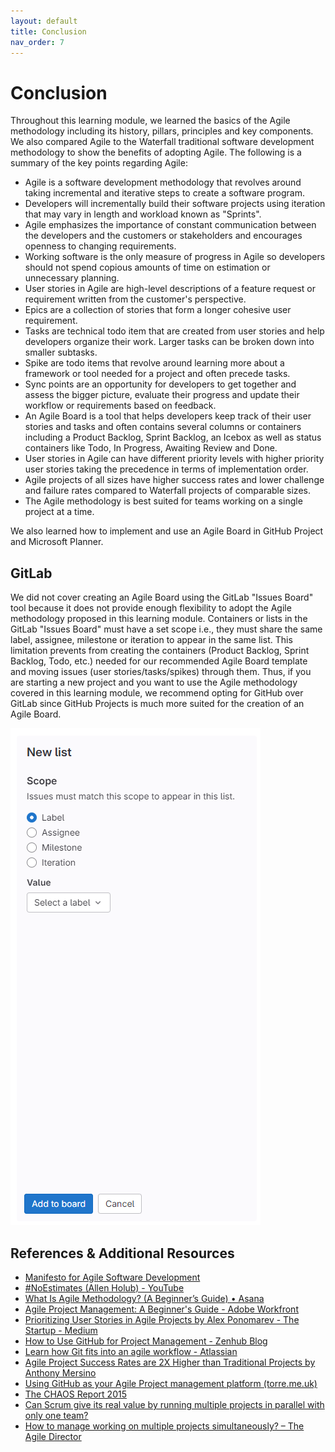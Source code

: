 ```yaml
---
layout: default
title: Conclusion
nav_order: 7
---
```


# Conclusion 

Throughout this learning module, we learned the basics of the Agile methodology including its history, pillars, principles and key components. We also compared Agile to the Waterfall traditional software development methodology to show the benefits of adopting Agile. The following is a summary of the key points regarding Agile:
- Agile is a software development methodology that revolves around taking incremental and iterative steps to create a software program.
- Developers will incrementally build their software projects using iteration that may vary in length and workload known as "Sprints".
- Agile emphasizes the importance of constant communication between the developers and the customers or stakeholders and encourages openness to changing requirements.
- Working software is the only measure of progress in Agile so developers should not spend copious amounts of time on estimation or unnecessary planning.
- User stories in Agile are high-level descriptions of a feature request or requirement written from the customer's perspective. 
- Epics are a collection of stories that form a longer cohesive user requirement.
- Tasks are technical todo item that are created from user stories and help developers organize their work. Larger tasks can be broken down into smaller subtasks.
- Spike are todo items that revolve around learning more about a framework or tool needed for a project and often precede tasks.
- Sync points are an opportunity for developers to get together and assess the bigger picture, evaluate their progress and update their workflow or requirements based on feedback.
- An Agile Board is a tool that helps developers keep track of their user stories and tasks and often contains several columns or containers including a Product Backlog, Sprint Backlog, an Icebox as well as status containers like Todo, In Progress, Awaiting Review and Done.
- User stories in Agile can have different priority levels with higher priority user stories taking the precedence in terms of implementation order.
- Agile projects of all sizes have higher success rates and lower challenge and failure rates compared to Waterfall projects of comparable sizes. 
- The Agile methodology is best suited for teams working on a single project at a time.

We also learned how to implement and use an Agile Board in GitHub Project and Microsoft Planner.

## GitLab

We did not cover creating an Agile Board using the GitLab "Issues Board"  tool because it does not provide enough flexibility to adopt the Agile methodology proposed in this learning module. Containers or lists in the GitLab "Issues Board" must have a set scope i.e., they must share the same label, assignee, milestone or iteration to appear in the same list. This limitation prevents from creating the containers (Product Backlog, Sprint Backlog, Todo, etc.) needed for our recommended Agile Board template and moving issues (user stories/tasks/spikes) through them. Thus, if you are starting a new project and you want to use the Agile methodology covered in this learning module, we recommend opting for GitHub over GitLab since GitHub Projects is much more suited for the creation of an Agile Board.

![gitlab-list](assets/img/gitlab-list.png)

## References & Additional Resources
- [Manifesto for Agile Software Development](https://agilemanifesto.org/)
- [#NoEstimates (Allen Holub) - YouTube](https://www.youtube.com/watch?v=QVBlnCTu9Ms)
- [What Is Agile Methodology? (A Beginner’s Guide) • Asana](https://asana.com/resources/agile-methodology)
- [Agile Project Management: A Beginner's Guide - Adobe Workfront](https://business.adobe.com/blog/basics/agile)
- [Prioritizing User Stories in Agile Projects by Alex Ponomarev - The Startup - Medium](https://medium.com/swlh/prioritizing-user-stories-in-agile-projects-d1dd8dd79165)
- [How to Use GitHub for Project Management - Zenhub Blog](https://blog.zenhub.com/how-to-use-github-agile-project-management/)
- [Learn how Git fits into an agile workflow - Atlassian](https://www.atlassian.com/agile/software-development/git)
- [Agile Project Success Rates are 2X Higher than Traditional Projects by Anthony Mersino](https://medium.com/leadership-and-agility/agile-project-success-rates-are-2x-higher-than-traditional-projects-376a05e590d4)
- [Using GitHub as your Agile Project management platform (torre.me.uk)](https://torre.me.uk/2019/03/28/using-github-as-project-management-platform/)
- [The CHAOS Report 2015](https://www.standishgroup.com/sample_research_files/CHAOSReport2015-Final.pdf)
- [Can Scrum give its real value by running multiple projects in parallel with only one team?](https://mabrouk-thabet.medium.com/can-scrum-give-its-real-value-by-running-multiple-projects-in-parallel-with-only-one-team-f7ccda74e701)
- [How to manage working on multiple projects simultaneously? – The Agile Director](https://theagiledirector.com/article/2016/02/18/how-to-manage-working-on-multiple-projects-simultaneously/)

